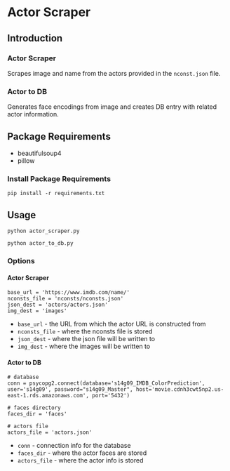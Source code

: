 # Actor Scraper

## Introduction

### Actor Scraper

Scrapes image and name from the actors provided in the `nconst.json` file.

### Actor to DB

Generates face encodings from image and creates DB entry with related actor
information.

## Package Requirements

- beautifulsoup4
- pillow

### Install Package Requirements

```
pip install -r requirements.txt
```

## Usage

```
python actor_scraper.py
```

```
python actor_to_db.py
```

### Options

#### Actor Scraper

```
base_url = 'https://www.imdb.com/name/'
nconsts_file = 'nconsts/nconsts.json'
json_dest = 'actors/actors.json'
img_dest = 'images'

```

- `base_url` - the URL from which the actor URL is constructed from
- `nconsts_file` - where the nconsts file is stored
- `json_dest` - where the json file will be written to
- `img_dest` - where the images will be written to

#### Actor to DB

```
# database
conn = psycopg2.connect(database='s14g09_IMDB_ColorPrediction', user='s14g09', password="s14g09_Master", host='movie.cdnh3cwt5np2.us-east-1.rds.amazonaws.com', port='5432')

# faces directory
faces_dir = 'faces'

# actors file
actors_file = 'actors.json'
```

- `conn` - connection info for the database
- `faces_dir` - where the actor faces are stored
- `actors_file` - where the actor info is stored 